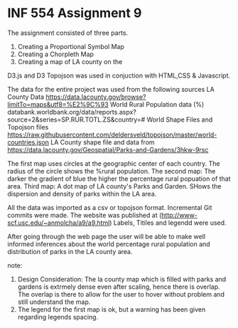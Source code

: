 # INF 554 Assignment 9

The assignment consisted of three parts.
1. Creating a Proportional Symbol Map
2. Creating a Chorpleth Map
3. Creating a map of LA county on the 

D3.js and D3 Topojson was used in conjuction with HTML,CSS & Javascript. 

The data for the entire project was used from the following sources
LA County Data  https://data.lacounty.gov/browse?limitTo=maps&utf8=%E2%9C%93
World Rural Population data (%) databank.worldbank.org/data/reports.aspx?source=2&series=SP.RUR.TOTL.ZS&country=#
World Shape Files and Topojson files https://raw.githubusercontent.com/deldersveld/topojson/master/world-countries.json
LA County shape file and data from https://data.lacounty.gov/Geospatial/Parks-and-Gardens/3hkw-9rsc

The first map uses circles at the geographic center of each country. The radius of the circle shows the %rural population. 
The second map: The darker the gradient of blue the higher the percentage rural popuation of that area. 
Third map: A dot map of LA county's Parks and Garden. SHows the dispersion and density of parks within the LA area.

All the data was imported as a csv or topojson format. 
Incremental Git commits were made.
The website was published at (http://www-scf.usc.edu/~anmolcha/a9/a9.html)
Labels, Titiles and legendd were used.

After going through the web page the user will be able to make well informed inferences about the world percentage rural population and distribution of parks in the LA county area. 

note:
1. Design Consideration: The la county map which is filled with parks and gardens is extrmely dense even after scaling, hence there is overlap. The overlap is there to allow for the user to hover without problem and still understand the map. 
2. The legend for the first map is ok, but a warning has been given regarding legends spacing. 


